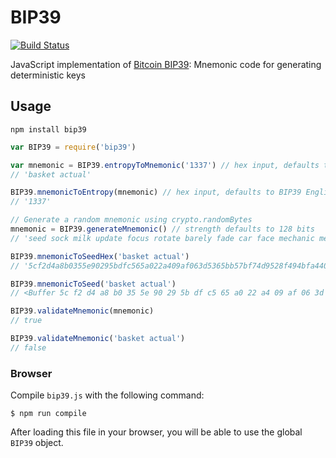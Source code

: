 BIP39
=====

[![Build Status](https://travis-ci.org/weilu/bip39.png?branch=master)](https://travis-ci.org/weilu/bip39)

JavaScript implementation of [Bitcoin BIP39](https://github.com/bitcoin/bips/blob/master/bip-0039.mediawiki): Mnemonic code for generating deterministic keys

## Usage

`npm install bip39`

```javascript
var BIP39 = require('bip39')

var mnemonic = BIP39.entropyToMnemonic('1337') // hex input, defaults to BIP39 English word list
// 'basket actual'

BIP39.mnemonicToEntropy(mnemonic) // hex input, defaults to BIP39 English word list
// '1337'

// Generate a random mnemonic using crypto.randomBytes
mnemonic = BIP39.generateMnemonic() // strength defaults to 128 bits
// 'seed sock milk update focus rotate barely fade car face mechanic mercy'

BIP39.mnemonicToSeedHex('basket actual')
// '5cf2d4a8b0355e90295bdfc565a022a409af063d5365bb57bf74d9528f494bfa4400f53d8349b80fdae44082d7f9541e1dba2b003bcfec9d0d53781ca676651f'

BIP39.mnemonicToSeed('basket actual')
// <Buffer 5c f2 d4 a8 b0 35 5e 90 29 5b df c5 65 a0 22 a4 09 af 06 3d 53 65 bb 57 bf 74 d9 52 8f 49 4b fa 44 00 f5 3d 83 49 b8 0f da e4 40 82 d7 f9 54 1e 1d ba 2b ...>

BIP39.validateMnemonic(mnemonic)
// true

BIP39.validateMnemonic('basket actual')
// false
```

### Browser

Compile `bip39.js` with the following command:

    $ npm run compile

After loading this file in your browser, you will be able to use the global `BIP39` object.
